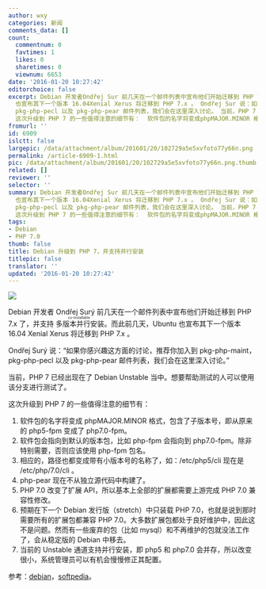 ```yaml
---
author: wxy
categories: 新闻
comments_data: []
count:
  commentnum: 0
  favtimes: 1
  likes: 0
  sharetimes: 0
  viewnum: 6653
date: '2016-01-20 10:27:42'
editorchoice: false
excerpt: Debian 开发者Ondřej Sur 前几天在一个邮件列表中宣布他们开始迁移到 PHP 7.x 了，并支持多版本并行安装（co-installable）。而此前几天，Ubuntu
  也宣布其下一个版本 16.04Xenial Xerus 将迁移到 PHP 7.x 。 Ondřej Sur 说：如果你感兴趣这方面的讨论，推荐你加入到pkg-php-maint，
  pkg-php-pecl 以及 pkg-php-pear 邮件列表，我们会在这里深入讨论。 当前，PHP 7 已经出现在了 Debian Unstable 当中。想要帮助测试的人可以使用该分支进行测试了。
  这次升级到 PHP 7 的一些值得注意的细节有：  软件包的名字将变成phpMAJOR.MINOR 格式，
fromurl: ''
id: 6909
islctt: false
largepic: /data/attachment/album/201601/20/102729a5e5xvfoto77y66n.png
permalink: /article-6909-1.html
pic: /data/attachment/album/201601/20/102729a5e5xvfoto77y66n.png.thumb.jpg
related: []
reviewer: ''
selector: ''
summary: Debian 开发者Ondřej Sur 前几天在一个邮件列表中宣布他们开始迁移到 PHP 7.x 了，并支持多版本并行安装（co-installable）。而此前几天，Ubuntu
  也宣布其下一个版本 16.04Xenial Xerus 将迁移到 PHP 7.x 。 Ondřej Sur 说：如果你感兴趣这方面的讨论，推荐你加入到pkg-php-maint，
  pkg-php-pecl 以及 pkg-php-pear 邮件列表，我们会在这里深入讨论。 当前，PHP 7 已经出现在了 Debian Unstable 当中。想要帮助测试的人可以使用该分支进行测试了。
  这次升级到 PHP 7 的一些值得注意的细节有：  软件包的名字将变成phpMAJOR.MINOR 格式，
tags:
- Debian
- PHP 7.0
thumb: false
title: Debian 升级到 PHP 7，并支持并行安装
titlepic: false
translator: ''
updated: '2016-01-20 10:27:42'
---
```


![](/data/attachment/album/201601/20/102729a5e5xvfoto77y66n.png)


Debian 开发者 Ondřej Surý 前几天在一个邮件列表中宣布他们开始迁移到 PHP 7.x 了，并支持<ruby> 多版本并行安装 <rp>  （ </rp> <rt>  co-installable </rt> <rp>  ） </rp></ruby>。而此前几天，Ubuntu 也宣布其下一个版本 16.04 Xenial Xerus 将迁移到 PHP 7.x 。


Ondřej Surý 说：“如果你感兴趣这方面的讨论，推荐你加入到 pkg-php-maint， pkg-php-pecl 以及 pkg-php-pear 邮件列表，我们会在这里深入讨论。”


当前，PHP 7 已经出现在了 Debian Unstable 当中。想要帮助测试的人可以使用该分支进行测试了。


这次升级到 PHP 7 的一些值得注意的细节有：


1. 软件包的名字将变成 phpMAJOR.MINOR 格式，包含了子版本号，即从原来的 php5-fpm 变成了 php7.0-fpm。
2. 软件包会指向到默认的版本包，比如 php-fpm 会指向到 php7.0-fpm。除非特别需要，否则应该使用 php-fpm 包名。
3. 相应的，路径也都变成带有小版本号的名称了，如：/etc/php5/cli 现在是 /etc/php/7.0/cli 。
4. php-pear 现在不从独立源代码中构建了。
5. PHP 7.0 改变了扩展 API，所以基本上全部的扩展都需要上游完成 PHP 7.0 兼容性修改。
6. 预期在下一个 Debian 发行版（stretch）中只装载 PHP 7.0，也就是说到那时需要所有的扩展包都兼容 PHP 7.0。大多数扩展包都处于良好维护中，因此这不是问题。然而有一些废弃的包（比如 mysql）和不再维护的包就没法工作了，会从稳定版的 Debian 中移去。
7. 当前的 Unstable 通道支持并行安装，即 php5 和 php7.0 会并存，所以改变很小，系统管理员可以有机会慢慢修正其配置。


参考：[debian](https://lists.debian.org/debian-devel-announce/2016/01/msg00002.html)，[softpedia](http://news.softpedia.com/news/debian-is-moving-to-php-7-and-so-are-numerous-other-linux-distributions-498951.shtml)。